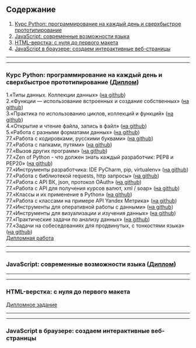 ## Содержание
1. [Курс Python: программирование на каждый день и сверхбыстрое прототипирование](README.md#курс-python-программирование-на-каждый-день-и-сверхбыстрое-прототипирование-диплом)  
2. [JavaScript: современныe возможности языка](README.md#javascript-современныe-возможности-языка-диплом)  
3. [HTML-верстка: с нуля до первого макета](README.md#html-верстка-с-нуля-до-первого-макета)  
4. [JavaScript в браузере: создаем интерактивные веб-страницы](README.md#javascript-в-браузере-создаем-интерактивные-веб-страницы)  

***
***

### Курс Python: программирование на каждый день и сверхбыстрое прототипирование ([Диплом](https://github.com/kosiginiv83/learning_repo/blob/master/Python/PY82017003_diplom_Kosygin.pdf))
1.«Типы данных. Коллекции данных» 
([на github](https://github.com/kosiginiv83/learning_repo/tree/master/Python/1.Collections))  
2.«Функции — использование встроенных и создание собственных» 
([на github](https://github.com/kosiginiv83/learning_repo/blob/master/Python/2.Functions))  
3.«Практика по использованию циклов, коллекций и функций» 
([на github](https://github.com/kosiginiv83/learning_repo/blob/master/Python/3.FuncCycles))  
4.«Открытие и чтение файла, запись в файл» 
([на github](https://github.com/kosiginiv83/learning_repo/blob/master/Python/4.Files))  
5.«Работа с разными форматами данных» 
([на github](https://github.com/kosiginiv83/learning_repo/blob/master/Python/5.FilesFormats))  
77.«Работа с кодировками, русскими буквами» 
([на github](https://github.com/kosiginiv83/learning_repo/blob/master/Python/))  
77.«Работа с папками, путями» 
([на github](https://github.com/kosiginiv83/learning_repo/blob/master/Python/))  
77.«Вызов других программ» 
([на github](https://github.com/kosiginiv83/learning_repo/blob/master/Python/))  
77.«Zen of Python - что должен знать каждый разработчик: PEP8 и PEP20» 
([на github](https://github.com/kosiginiv83/learning_repo/blob/master/Python/))  
77.«Инструменты разработчика: IDE PyCharm, pip, virtualenv» 
([на github](https://github.com/kosiginiv83/learning_repo/blob/master/Python/))  
77.«Работа с библиотекой requests, http запросы» 
([на github](https://github.com/kosiginiv83/learning_repo/blob/master/Python/))  
77.«Работа с API ВК, json, протокол OAuth» 
([на github](https://github.com/kosiginiv83/learning_repo/blob/master/Python/))  
77.«Работа с API для получения курсов валют, xml / soap» 
([на github](https://github.com/kosiginiv83/learning_repo/blob/master/Python/))  
77.«Классы и их применение в Python» 
([на github](https://github.com/kosiginiv83/learning_repo/blob/master/Python/))  
77.«Работа с классами на примере API Yandex Метрика» 
([на github](https://github.com/kosiginiv83/learning_repo/blob/master/Python/))  
77.«Инструменты для оперативной работы с данными» 
([на github](https://github.com/kosiginiv83/learning_repo/blob/master/Python/))  
77.«Инструменты для визуализации и изучения данных» 
([на github](https://github.com/kosiginiv83/learning_repo/blob/master/Python/))  
77.«Практические задачи по анализу данных» 
([на github](https://github.com/kosiginiv83/learning_repo/blob/master/Python/))  
77.«Задачи на собеседованиях для продвинутых, с тонкостями языка» 
([на github](https://github.com/kosiginiv83/learning_repo/blob/master/Python/))  
[Дипломная работа](https://github.com/kosiginiv83/learning_repo/blob/master/Python/Graduation)  

***
***

### JavaScript: современныe возможности языка ([Диплом](https://github.com/kosiginiv83/learning_repo/blob/master/JS_Opportunities/JS192018014_diplom_Kosygin.pdf))

***
***

### HTML-верстка: с нуля до первого макета
[Дипломное задание](https://kosiginiv83.github.io/)

***
***

### JavaScript в браузере: создаем интерактивные веб-страницы

